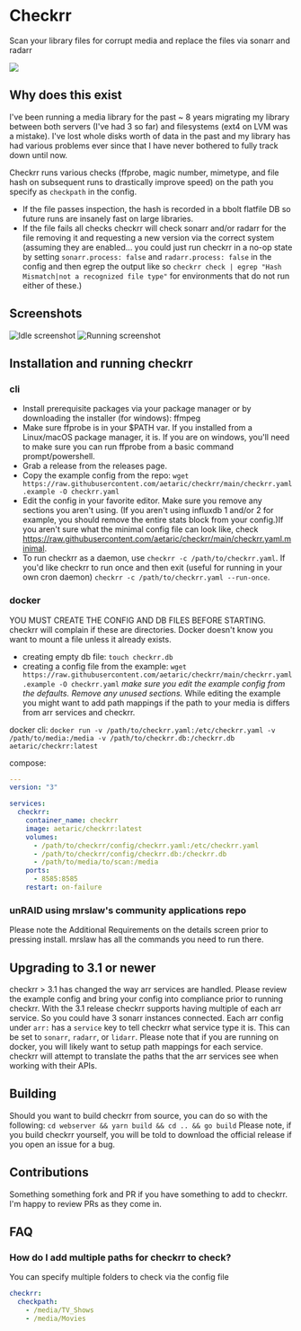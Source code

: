 # Checkrr
Scan your library files for corrupt media and replace the files via sonarr and radarr

[![](https://dcbadge.vercel.app/api/server/dkTfNKbEhJ)](https://discord.gg/dkTfNKbEhJ)

## Why does this exist
I've been running a media library for the past ~ 8 years migrating my library between both servers (I've had 3 so far) and filesystems (ext4 on LVM was a mistake). I've lost whole disks worth of data in the past and my library has had various problems ever since that I have never bothered to fully track down until now. 

Checkrr runs various checks (ffprobe, magic number, mimetype, and file hash on subsequent runs to drastically improve speed) on the path you specify as `checkpath` in the config. 

* If the file passes inspection, the hash is recorded in a bbolt flatfile DB so future runs are insanely fast on large libraries. 
* If the file fails all checks checkrr will check sonarr and/or radarr for the file removing it and requesting a new version via the correct system (assuming they are enabled... you could just run checkrr in a no-op state by setting `sonarr.process: false` and `radarr.process: false` in the config and then egrep the output like so `checkrr check | egrep "Hash Mismatch|not a recognized file type"` for environments that do not run either of these.)

## Screenshots
![Idle screenshot](./screenshots/Idle.png?raw=true)
![Running screenshot](./screenshots/Running.png?raw=true)

## Installation and running checkrr
### cli
* Install prerequisite packages via your package manager or by downloading the installer (for windows): ffmpeg
* Make sure ffprobe is in your $PATH var. If you installed from a Linux/macOS package manager, it is. If you are on windows, you'll need to make sure you can run ffprobe from a basic command prompt/powershell.
* Grab a release from the releases page.
* Copy the example config from the repo: `wget https://raw.githubusercontent.com/aetaric/checkrr/main/checkrr.yaml.example -O checkrr.yaml`
* Edit the config in your favorite editor. Make sure you remove any sections you aren't using. (If you aren't using influxdb 1 and/or 2 for example, you should remove the entire stats block from your config.)If you aren't sure what the minimal config file can look like, check https://raw.githubusercontent.com/aetaric/checkrr/main/checkrr.yaml.minimal. 
* To run checkrr as a daemon, use `checkrr -c /path/to/checkrr.yaml`. If you'd like checkrr to run once and then exit (useful for running in your own cron daemon) `checkrr -c /path/to/checkrr.yaml --run-once`.

### docker
YOU MUST CREATE THE CONFIG AND DB FILES BEFORE STARTING. checkrr will complain if these are directories. Docker doesn't know you want to mount a file unless it already exists.

* creating empty db file: `touch checkrr.db`
* creating a config file from the example: `wget https://raw.githubusercontent.com/aetaric/checkrr/main/checkrr.yaml.example -O checkrr.yaml`
_make sure you edit the example config from the defaults. Remove any unused sections._
While editing the example you might want to add path mappings if the path to your media is differs from arr services and checkrr.

docker cli:
``` docker run -v /path/to/checkrr.yaml:/etc/checkrr.yaml -v /path/to/media:/media -v /path/to/checkrr.db:/checkrr.db aetaric/checkrr:latest ```

compose:
```yaml
---
version: "3"

services:
  checkrr:
    container_name: checkrr
    image: aetaric/checkrr:latest
    volumes:
      - /path/to/checkrr/config/checkrr.yaml:/etc/checkrr.yaml
      - /path/to/checkrr/config/checkrr.db:/checkrr.db
      - /path/to/media/to/scan:/media
    ports:
      - 8585:8585
    restart: on-failure
```

### unRAID using mrslaw's community applications repo
Please note the Additional Requirements on the details screen prior to pressing install. mrslaw has all the commands you need to run there.

## Upgrading to 3.1 or newer
checkrr > 3.1 has changed the way arr services are handled. Please review the example config and bring your config into compliance prior to running checkrr. With the 3.1 release checkrr supports having multiple of each arr service. So you could have 3 sonarr instances connected. Each arr config under `arr:` has a `service` key to tell checkrr what service type it is. This can be set to `sonarr`, `radarr`, or `lidarr`. Please note that if you are running on docker, you will likely want to setup path mappings for each service. checkrr will attempt to translate the paths that the arr services see when working with their APIs.

## Building
Should you want to build checkrr from source, you can do so with the following:
`cd webserver && yarn build && cd .. && go build`
Please note, if you build checkrr yourself, you will be told to download the official release if you open an issue for a bug.

## Contributions
Something something fork and PR if you have something to add to checkrr. I'm happy to review PRs as they come in.

## FAQ

### How do I add multiple paths for checkrr to check?
You can specify multiple folders to check via the config file
```yaml
checkrr:
  checkpath:
    - /media/TV_Shows
    - /media/Movies
```
